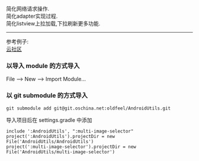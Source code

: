 简化网络请求操作.  
简化adapter实现过程.  
简化listview上拉加载,下拉刷新更多功能.  
********
参考例子:  
[云社区](https://github.com/oldfeel/YunCommunityAndroid)

### 以导入 module 的方式导入

File --> New --> Import Module...

### 以 git submodule 的方式导入

````
git submodule add git@git.oschina.net:oldfeel/AndroidUtils.git
````

导入项目后在 settings.gradle 中添加

````
include ':AndroidUtils', ":multi-image-selector"
project(':AndroidUtils').projectDir = new File('AndroidUtils/AndroidUtils')
project(':multi-image-selector').projectDir = new File('AndroidUtils/multi-image-selector')
````